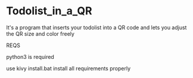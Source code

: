 # Todolist_in_a_QR

It's a program that inserts your todolist into a QR code and lets you adjust the QR size and color freely 

REQS

python3 is required

use kivy install.bat install all requirements properly
